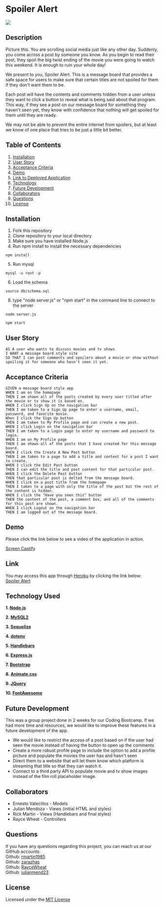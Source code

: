 # Spoiler Alert

  ![](https://img.shields.io/badge/license-MIT-blue)

  ## Description
Picture this. You are scrolling social media just like any other day. Suddenly, you come across a post by someone you know. As you begin to read their post, they spoil the big twist ending of the movie you were going to watch this weekend. It is enough to ruin your whole day!

We present to you, Spoiler Alert. This is a message board that provides a safe space for users to make sure that certain titles are not spoiled for them if they don't want them to be. 

Each post will have the contents and comments hidden from a user unless they want to click a button to reveal what is being said about that program. This way, if they see a post on our message board for something they haven't seen yet, they know with confidence that nothing will get spoiled for them until they are ready. 

We may not be able to prevent the entire internet from spoilers, but at least we know of one place that tries to be just a little bit better. 

  ## Table of Contents
  1. [Installation](##installation)
  2. [User Story](#user-story)
  3. [Acceptance Criteria](#acceptance-criteria)
  4. [Demo](#demo)
  5. [Link to Deployed Application](#link)
  6. [Technology](#technology-used)
  7. [Future Development](#future-development)
  8. [Collaborators](#collaborators)
  9. [Questions](#questions)
  10. [License](#license)
  

  ## Installation
  1. Fork this repository
  2. Clone repository to your local directory
  3. Make sure you have installed Node.js 
  4. Run npm install to install the necessary dependencies
  ```
  npm install
  ```
  5. Run mysql 
  ```
  mysql -u root -p
  ```
  6. Load the schema 
  ```
  source db/schema.sql
  ```
  8. type "node server.js" or "npm start" in the command line to connect to the server
  ```
  node server.js
  ```
  ```
  npm start
  ```

  ## User Story
  ```
  AS A user who wants to discuss movies and tv shows
  I WANT a message board style site
  SO THAT I can post comments and spoilers about a movie or show without spoiling it for someone who hasn't seen it yet.
  ```
  ## Acceptance Criteria
  ```
  GIVEN a message board style app
  WHEN I am on the homepage
  THEN I am shown all of the posts created by every user titled after the movie or tv show it is based on. 
  WHEN I click Sign Up on the navigation bar
  THEN I am taken to a Sign Up page to enter a username, email, password, and favorite movie.
  When I click the Sign Up botton
  THEN I am taken to My Profile page and can create a new post.
  WHEN I click Login on the navigation bar
  THEN I am taken to a Login page to enter my username and password to login.
  WHEN I am on My Profile page
  THEN I am shown all of the posts that I have created for this message board.
  WHEN I click the Create A New Post button
  THEN I am taken to a page to add a title and content for a post I want to create.
  WHEN I click the Edit Post button
  THEN I can edit the title and post content for that particular post.
  WHEN I click the Delete Post button
  THEN that particular post is delted from the message board. 
  WHEN I click on a post title from the homepage
  THEN I taken to a page with only the title of the post but the rest of the content is hidden. 
  WHEN I click the "Have you seen this" button
  THEN the content of the post, a comment box, and all of the comments for this post are shown. 
  WHEN I click Logout on the navigation bar
  THEN I am logged out of the message board. 

  ```

  ## Demo

  Please click the link below to see a video of the application in action.

  [Screen Castify](https://watch.screencastify.com/v/TdyhFQAv9K7EhxSfBQAD)

  ## Link

  You may access this app through [Heroku](https://heroku.com) by clicking the link below:<br>
  [Spoiler Alert](https://obscure-ravine-58128.herokuapp.com/)

  ## Technology Used
  **1. [Node.js](https://nodejs.org/en/)**

  **2. [MySQL2](https://www.npmjs.com/package/mysql2)**

  **3. [Sequelize](https://www.npmjs.com/package/sequelize)**

  **4. [dotenv](https://www.npmjs.com/package/dotenv)**

  **5. [Handlebars](https://handlebarsjs.com/)**

  **6. [Express.js](https://expressjs.com/)**

  **7. [Bootstrap](https://getbootstrap.com/)**

  **8. [Animate.css](https://animate.style/)**

  **9. [JQuery](https://jquery.com/)**

  **10. [FontAwesome](https://fontawesome.com/)**

  ## Future Development
  This was a group project done in 2 weeks for our Coding Bootcamp. If we had more time and resources, we would like to improve these features in a future development of the app.

  * We would like to restrict the access of a post based on if the user had seen the movie instead of having the button to open up the comments
  * Create a more robust profile page to include the option to add a profile picture and populate the movies the user has and hasn't seen
  * Direct them to a website that will let them know which platform is streaming that title so that they can watch it. 
  * Connect to a third party API to populate movie and tv show images instead of the film roll placeholder image. 

  ## Collaborators

  * Ernesto Valecillos - Models
  * Julian Mendoza - Views (initial HTML and styles)
  * Rick Martin - Views (Handlebars and final styles)
  * Rayce Wheat - Controllers

  ## Questions

  If you have any questions regarding this project, you can reach us at our GitHub accounts:
  <br />
  Github: [rmartin1985](https://github.com/rmartin1985)
  <br />
  Github: [zarazhas](https://github.com/zarazhas)
  <br />
  Github: [RayceWheat](https://github.com/RayceWheat)
  <br />
  Github: [julianmend23](https://github.com/julianmend23)
  

  ## License
  Licensed under the [MIT License](LICENSE)
